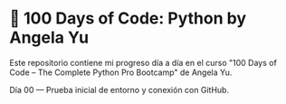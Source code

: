 # 🐍 100 Days of Code: Python by Angela Yu

Este repositorio contiene mi progreso día a día en el curso "100 Days of Code – The Complete Python Pro Bootcamp" de Angela Yu.

Día 00 — Prueba inicial de entorno y conexión con GitHub.
